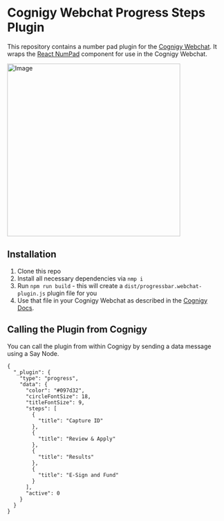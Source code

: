 # Cognigy Webchat Progress Steps Plugin
This repository contains a number pad plugin for the [Cognigy Webchat](https://github.com/Cognigy/WebchatWidget).
It wraps the [React NumPad](https://www.npmjs.com/package/react-numpad) component for use in the Cognigy Webchat.

<img src="https://tempbucket-waanders.s3.eu-central-1.amazonaws.com/CognigyWebchatPlugins/progress.png" alt="Image" width="400" />

## Installation

1. Clone this repo
2. Install all necessary dependencies via `nmp i`
3. Run `npm run build` - this will create a `dist/progressbar.webchat-plugin.js` plugin file for you
4. Use that file in your Cognigy Webchat as described in the [Cognigy Docs](https://docs.cognigy.com/docs/using-additional-webchat-plugins).

## Calling the Plugin from Cognigy
You can call the plugin from within Cognigy by sending a data message using a Say Node.

```
{
  "_plugin": {
    "type": "progress",
    "data": {
      "color": "#097d32",
      "circleFontSize": 18,
      "titleFontSize": 9,
      "steps": [
        {
          "title": "Capture ID"
        },
        {
          "title": "Review & Apply"
        },
        {
          "title": "Results"
        },
        {
          "title": "E-Sign and Fund"
        }
      ],
      "active": 0
    }
  }
}
```
